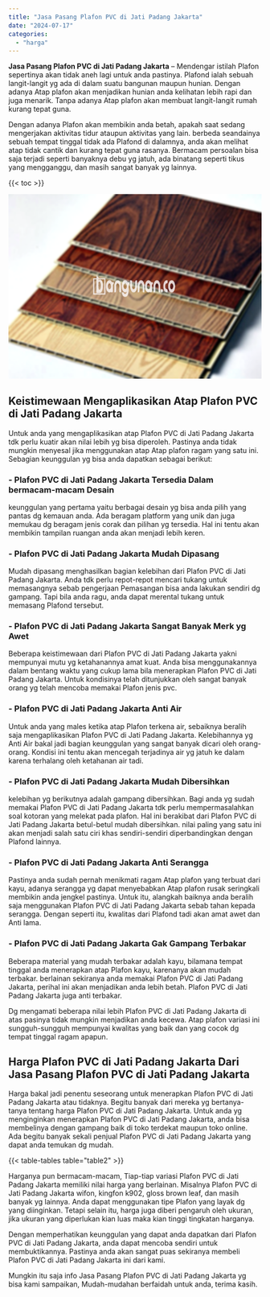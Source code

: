 ```yaml
---
title: "Jasa Pasang Plafon PVC di Jati Padang Jakarta"
date: "2024-07-17"
categories: 
  - "harga"
---
```


**Jasa Pasang Plafon PVC di Jati Padang Jakarta** – Mendengar istilah Plafon sepertinya akan tidak aneh lagi untuk anda pastinya. Plafond ialah sebuah langit-langit yg ada di dalam suatu bangunan maupun hunian. Dengan adanya Atap plafon akan menjadikan hunian anda kelihatan lebih rapi dan juga menarik. Tanpa adanya Atap plafon akan membuat langit-langit rumah kurang tepat guna.

Dengan adanya Plafon akan membikin anda betah, apakah saat sedang mengerjakan aktivitas tidur ataupun aktivitas yang lain. berbeda seandainya sebuah tempat tinggal tidak ada Plafond di dalamnya, anda akan melihat atap tidak cantik dan kurang tepat guna rasanya. Bermacam persoalan bisa saja terjadi seperti banyaknya debu yg jatuh, ada binatang seperti tikus yang mengganggu, dan masih sangat banyak yg lainnya.

{{< toc >}}

![Jasa Pasang Plafon PVC di Jati Padang Jakarta](/images/flafond-pvc-murah04.png)

## Keistimewaan Mengaplikasikan Atap Plafon PVC di Jati Padang Jakarta

Untuk anda yang mengaplikasikan atap Plafon PVC di Jati Padang Jakarta tdk perlu kuatir akan nilai lebih yg bisa diperoleh. Pastinya anda tidak mungkin menyesal jika menggunakan atap Atap plafon ragam yang satu ini. Sebagian keunggulan yg bisa anda dapatkan sebagai berikut:

### \- Plafon PVC di Jati Padang Jakarta Tersedia Dalam bermacam-macam Desain

keunggulan yang pertama yaitu berbagai desain yg bisa anda pilih yang pantas dg kemauan anda. Ada beragam platform yang unik dan juga memukau dg beragam jenis corak dan pilihan yg tersedia. Hal ini tentu akan membikin tampilan ruangan anda akan menjadi lebih keren.

### \- Plafon PVC di Jati Padang Jakarta Mudah Dipasang

Mudah dipasang menghasilkan bagian kelebihan dari Plafon PVC di Jati Padang Jakarta. Anda tdk perlu repot-repot mencari tukang untuk memasangnya sebab pengerjaan Pemasangan bisa anda lakukan sendiri dg gampang. Tapi bila anda ragu, anda dapat merental tukang untuk memasang Plafond tersebut.

### \- Plafon PVC di Jati Padang Jakarta Sangat Banyak Merk yg Awet

Beberapa keistimewaan dari Plafon PVC di Jati Padang Jakarta yakni mempunyai mutu yg ketahanannya amat kuat. Anda bisa menggunakannya dalam bentang waktu yang cukup lama bila menerapkan Plafon PVC di Jati Padang Jakarta. Untuk kondisinya telah ditunjukkan oleh sangat banyak orang yg telah mencoba memakai Plafon jenis pvc.

### \- Plafon PVC di Jati Padang Jakarta Anti Air

Untuk anda yang males ketika atap Plafon terkena air, sebaiknya beralih saja mengaplikasikan Plafon PVC di Jati Padang Jakarta. Kelebihannya yg Anti Air bakal jadi bagian keunggulan yang sangat banyak dicari oleh orang-orang. Kondisi ini tentu akan mencegah terjadinya air yg jatuh ke dalam karena terhalang oleh ketahanan air tadi.

### \- Plafon PVC di Jati Padang Jakarta Mudah Dibersihkan

kelebihan yg berikutnya adalah gampang dibersihkan. Bagi anda yg sudah memakai Plafon PVC di Jati Padang Jakarta tdk perlu mempermasalahkan soal kotoran yang melekat pada plafon. Hal ini berakibat dari Plafon PVC di Jati Padang Jakarta betul-betul mudah dibersihkan. nilai paling yang satu ini akan menjadi salah satu ciri khas sendiri-sendiri diperbandingkan dengan Plafond lainnya.

### \- Plafon PVC di Jati Padang Jakarta Anti Serangga

Pastinya anda sudah pernah menikmati ragam Atap plafon yang terbuat dari kayu, adanya serangga yg dapat menyebabkan Atap plafon rusak seringkali membikin anda jengkel pastinya. Untuk itu, alangkah baiknya anda beralih saja menggunakan Plafon PVC di Jati Padang Jakarta sebab tahan kepada serangga. Dengan seperti itu, kwalitas dari Plafond tadi akan amat awet dan Anti lama.

### \- Plafon PVC di Jati Padang Jakarta Gak Gampang Terbakar

Beberapa material yang mudah terbakar adalah kayu, bilamana tempat tinggal anda menerapkan atap Plafon kayu, karenanya akan mudah terbakar. berlainan sekiranya anda memakai Plafon PVC di Jati Padang Jakarta, perihal ini akan menjadikan anda lebih betah. Plafon PVC di Jati Padang Jakarta juga anti terbakar.

Dg mengamati beberapa nilai lebih Plafon PVC di Jati Padang Jakarta di atas pasinya tidak mungkin menjadikan anda kecewa. Atap plafon variasi ini sungguh-sungguh mempunyai kwalitas yang baik dan yang cocok dg tempat tinggal ragam apapun.

## Harga Plafon PVC di Jati Padang Jakarta Dari Jasa Pasang Plafon PVC di Jati Padang Jakarta

Harga bakal jadi penentu seseorang untuk menerapkan Plafon PVC di Jati Padang Jakarta atau tidaknya. Begitu banyak dari mereka yg bertanya-tanya tentang harga Plafon PVC di Jati Padang Jakarta. Untuk anda yg menginginkan menerapkan Plafon PVC di Jati Padang Jakarta, anda bisa membelinya dengan gampang baik di toko terdekat maupun toko online. Ada begitu banyak sekali penjual Plafon PVC di Jati Padang Jakarta yang dapat anda temukan dg mudah.

{{< table-tables table="table2" >}}

Harganya pun bermacam-macam, Tiap-tiap variasi Plafon PVC di Jati Padang Jakarta memiliki nilai harga yang berlainan. Misalnya Plafon PVC di Jati Padang Jakarta wifon, kingfon k902, gloss brown leaf, dan masih banyak yg lainnya. Anda dapat menggunakan tipe Plafon yang layak dg yang diinginkan. Tetapi selain itu, harga juga diberi pengaruh oleh ukuran, jika ukuran yang diperlukan kian luas maka kian tinggi tingkatan harganya.

Dengan memperhatikan keunggulan yang dapat anda dapatkan dari Plafon PVC di Jati Padang Jakarta, anda dapat mencoba sendiri untuk membuktikannya. Pastinya anda akan sangat puas sekiranya membeli Plafon PVC di Jati Padang Jakarta ini dari kami.

Mungkin itu saja info Jasa Pasang Plafon PVC di Jati Padang Jakarta yg bisa kami sampaikan, Mudah-mudahan berfaidah untuk anda, terima kasih.
